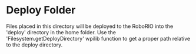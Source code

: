 # Deploy Folder
Files placed in this directory will be deployed to the RoboRIO into the
'deploy' directory in the home folder. Use the 'Filesystem.getDeployDirectory' wpilib function
to get a proper path relative to the deploy directory.